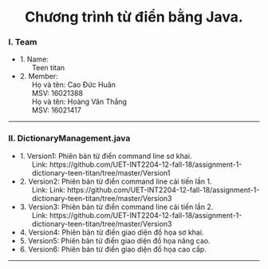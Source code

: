 <h1 align="center"> Chương trình từ điển bằng Java. </h1>
<h3>I. Team<br></h3>
<ul>
	<li>
		1. Name:
		<ol>
			Teen titan
		</ol>
  	</li>
	<li>
		2. Member:
		<ol>
			Họ và tên: Cao Đức Huân <br>
			MSV: 16021388 <br>
			Họ và tên: Hoàng Văn Thắng<br>
			MSV: 16021417 <br>
		</ol>
  	</li>
</ul> <hr>
<h3>II. DictionaryManagement.java<br></h3>
<ul>
  	<li>
		1. Version1: Phiên bản từ điển command line sơ khai.
		<ol>
			Link: https://github.com/UET-INT2204-12-fall-18/assignment-1-dictionary-teen-titan/tree/master/Version1
		</ol>
  	</li>
	<li>
		2. Version2: Phiên bản từ điển command line cải tiến lần 1.
		<ol>
			Link: Link: https://github.com/UET-INT2204-12-fall-18/assignment-1-dictionary-teen-titan/tree/master/Version3
		</ol>
  	</li>
	<li>
		3. Version3: Phiên bản từ điển command line cải tiến lần 2.
		<ol>
			Link: https://github.com/UET-INT2204-12-fall-18/assignment-1-dictionary-teen-titan/tree/master/Version3
		</ol>
  	</li>
	<li>
		4. Version4: Phiên bản từ điển giao diện đồ họa sơ khai. <br>
  	</li>
	<li>
		5. Version5: Phiên bản từ điển giao diện đồ họa nâng cao. <br>
  	</li>
	<li>
		6. Version6: Phiên bản từ điển giao diện đồ họa cao cấp. <br>
  	</li>
</ul> <hr>
